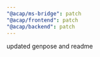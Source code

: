 ```yaml
---
"@acap/ms-bridge": patch
"@acap/frontend": patch
"@acap/backend": patch
---
```


updated genpose and readme
